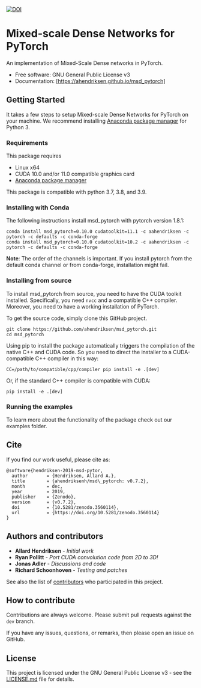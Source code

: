 [![DOI](https://zenodo.org/badge/DOI/10.5281/zenodo.3560114.svg)](https://doi.org/10.5281/zenodo.3560114)

# Mixed-scale Dense Networks for PyTorch

An implementation of Mixed-Scale Dense networks in PyTorch.

* Free software: GNU General Public License v3
* Documentation: [https://ahendriksen.github.io/msd_pytorch]

## Getting Started

It takes a few steps to setup Mixed-scale Dense Networks for PyTorch
on your machine. We recommend installing [Anaconda package
manager](https://www.anaconda.com/download/) for Python 3.

### Requirements

This package requires

- Linux x64
- CUDA 10.0 and/or 11.0 compatible graphics card
- [Anaconda package manager](https://www.anaconda.com/download/)

This package is compatible with python 3.7, 3.8, and 3.9.

### Installing with Conda

The following instructions install msd_pytorch with pytorch version 1.8.1:
```
conda install msd_pytorch=0.10.0 cudatoolkit=11.1 -c aahendriksen -c pytorch -c defaults -c conda-forge
conda install msd_pytorch=0.10.0 cudatoolkit=10.2 -c aahendriksen -c pytorch -c defaults -c conda-forge
```

**Note**: The order of the channels is important. If you install pytorch from
the default conda channel or from conda-forge, installation might fail.

### Installing from source

To install msd_pytorch from source, you need to have the CUDA toolkit
installed. Specifically, you need `nvcc` and a compatible C++
compiler. Moreover, you need to have a working installation of
PyTorch.

To get the source code, simply clone this GitHub project.
``` shell
git clone https://github.com/ahendriksen/msd_pytorch.git
cd msd_pytorch
```

Using pip to install the package automatically triggers the
compilation of the native C++ and CUDA code. So you need to direct the
installer to a CUDA-compatible C++ compiler in this way:
``` shell
CC=/path/to/compatible/cpp/compiler pip install -e .[dev]
```
Or, if the standard C++ compiler is compatible with CUDA:
``` shell
pip install -e .[dev]
```

### Running the examples

To learn more about the functionality of the package check out our
examples folder.


## Cite
If you find our work useful, please cite as:

```
@software{hendriksen-2019-msd-pytor,
  author       = {Hendriksen, Allard A.},
  title        = {ahendriksenh/msd\_pytorch: v0.7.2},
  month        = dec,
  year         = 2019,
  publisher    = {Zenodo},
  version      = {v0.7.2},
  doi          = {10.5281/zenodo.3560114},
  url          = {https://doi.org/10.5281/zenodo.3560114}
}
```

## Authors and contributors

* **Allard Hendriksen** - *Initial work*
* **Ryan Pollitt** - *Port CUDA convolution code from 2D to 3D!*
* **Jonas Adler** - *Discussions and code*
* **Richard Schoonhoven** - *Testing and patches*

See also the list of [contributors](https://github.com/ahendriksen/msd_pytorch/contributors) who participated in this project.

## How to contribute

Contributions are always welcome. Please submit pull requests against the `dev` branch.

If you have any issues, questions, or remarks, then please open an issue on GitHub.

## License

This project is licensed under the GNU General Public License v3 - see the [LICENSE.md](LICENSE.md) file for details.
